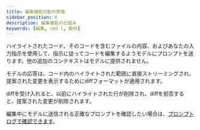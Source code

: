 ```yaml
---
title: 編集機能の動作原理
sidebar_position: 4
description: 編集機能の仕組み
keywords: [編集, cmd l, 動作]
---
```


ハイライトされたコード、そのコードを含むファイルの内容、およびあなたの入力指示を使用して、指示に従ってコードを編集するようモデルにプロンプトを送ります。他の追加のコンテキストはモデルに提供されません。

モデルの応答は、コード内のハイライトされた範囲に直接ストリーミングされ、提案された変更を表示するためにdiffフォーマットが適用されます。

diffを受け入れると、以前にハイライトされた行が削除され、diffを拒否すると、提案された変更が削除されます。

編集中にモデルに送信される正確なプロンプトを確認したい場合は、[プロンプトログで確認できます](troubleshooting.md#check-the-logs)。
